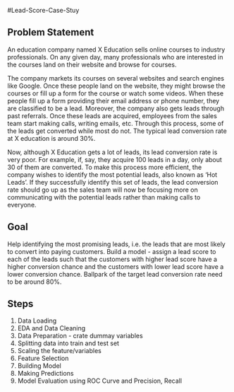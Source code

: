 #Lead-Score-Case-Stuy

## Problem Statement ##

An education company named X Education sells online courses to industry professionals. On any given day, many professionals who are interested in the courses land on their website and browse for courses.

The company markets its courses on several websites and search engines like Google. Once these people land on the website, they might browse the courses or fill up a form for the course or watch some videos. When these people fill up a form providing their email address or phone number, they are classified to be a lead. Moreover, the company also gets leads through past referrals. Once these leads are acquired, employees from the sales team start making calls, writing emails, etc. Through this process, some of the leads get converted while most do not. The typical lead conversion rate at X education is around 30%.

Now, although X Education gets a lot of leads, its lead conversion rate is very poor. For example, if, say, they acquire 100 leads in a day, only about 30 of them are converted. To make this process more efficient, the company wishes to identify the most potential leads, also known as ‘Hot Leads’. If they successfully identify this set of leads, the lead conversion rate should go up as the sales team will now be focusing more on communicating with the potential leads rather than making calls to everyone.

## Goal ##

Help identifying the most promising leads, i.e. the leads that are most likely to convert into paying customers. 
Build a model - assign a lead score to each of the leads such that the customers with higher lead score have a higher conversion chance and the customers with lower lead score have a lower conversion chance. 
Ballpark of the target lead conversion rate need to be around 80%.

## Steps ##

1) Data Loading 
2) EDA and Data Cleaning 
3) Data Preparation - crate dummay variables 
4) Splitting data into train and test set 
5) Scaling the feature/variables 
6) Feature Selection 
7) Building Model 
8) Making Predictions 
9) Model Evaluation using ROC Curve and Precision, Recall
